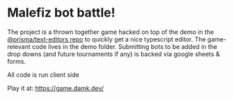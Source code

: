 # Malefiz bot battle!

The project is a thrown together game hacked on top of the demo in the [@prisma/text-editors repo](https://github.com/prisma/text-editors) to quickly get a nice typescript editor. The game-relevant code lives in the demo folder. Submitting bots to be added in the drop downs (and future tournaments if any) is backed via google sheets & forms.

All code is run client side

Play it at: https://game.damk.dev/

